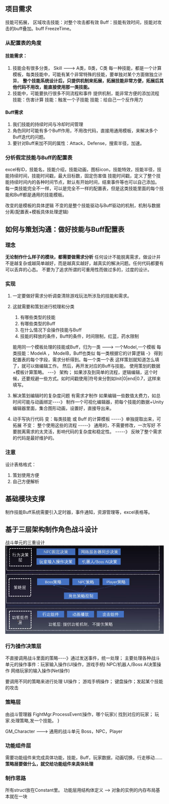 ## 项目需求
技能可拓展，
区域攻击技能：对整个攻击都有效
Buff：技能有效时间，技能对攻击的buff叠加。buff FreezeTime。
### 从配置表的角度
#### 技能需求：  
1. 技能会有很多分类，
   Skill ---> A类，B类，C类
   每一种技能，都是一个计算模板，每类技能中，可能有某个非常特殊的技能，要单独对某个方面做独立计算。
   **整个技能系统设计后，只提供机制来拓展，拓展技能非常方便，拓展后其他代码不用改，能直接使用那一类技能。**
2. 技能中，可能要执行很多不同流程和事件
    提供机制，能非常方便的添加流程
    技能：伤害计算
    技能：触发一个子技能
    技能：给自己一个反作用力
#### Buff需求
1. 我们技能的持续时间与冷却时间管理
2. 角色同时可能有多个Buff作用，不用改代码，直接用通用模板，来解决多个Buff迭代的问题。
3. 要针对Buff来加不同的属性：Attack，Defense，搜索半径，加速。

### 分析假定技能与Buff的配置表
excel有ID，技能名，技能介绍，技能动画，图标icon，技能特效，技能半径，技能持续时间，技能时间戳，最大目标数，固定伤害值
技能时间戳，定义了整个技能持续时间内的各种时间节点，默认有开始时间，结束事件等也可以自己添加。
每一类技能完全不一样，可以是完全不一样的配置表，但是这类技能里面的每个技能和Buff都是通用的技能模板。

改变的是模板的具体逻辑
不变的是整个技能驱动与Buff驱动的机制，机制与数据分离(配置表+模板具体处理逻辑)

## 如何与策划沟通：做好技能与Buff配置表
### 理念
**无论制作什么样子的模块，都需要做需求分析**
任何设计不能脱离需求，做设计并不是越复杂或越简单越好，而是越真实越好，越真实的解决问题。任何代码都要有可以丢弃的心态。
不要为了追求所谓的可重用性而做过多的，过度的设计。
### 实现
1. 一定要做好需求分析调查清除游戏玩法所涉及的技能和需求。
2. 这就需要和策划进行梳理和分类
   1. 有哪些类型的技能
   2. 有哪些类型的Buff
   3. 在什么情况下会操作技能与Buff
   4. 技能的释放的条件，Buff的条件，时间限制，红蓝，药水限制

    能用同一个模板处理的技能或Buff，归为一类 ---> 一个Model,一个模板
    每类技能：ModelA ， ModelB，Buff也类似
    每一类根据它的计算逻辑 -》 得到配置表的每个字段，需求分析得到。每一个类一个表
    这样策划就知道怎么填了，就可以做编辑工作。 然后，再开发对应的Buff与技能。
    使用策划的数据+模板计算策略。 ---》 架构；
    如果涉及到简单的流程，逻辑编辑，这个时候，还要规避一些方式。如时间戳使用|符号来分割如Init|0|end|0.7，这样来填写。
3. 解决策划编辑时的复杂度问题
   有需求才制作
   如果编辑一些数值太费力，如总时间可能与动画绑定----》 制作一个可视化编辑器，把每个技能的数据+Unity编辑器里面，集合图形动画，设置好，直接导出来。
4. 动手写执行代码
   变：每类技能 或 Buff 的计算模板  -----》单独提取出来，可拓展
   不变： 整个使用这些的流程  -----》 通用的，不需要修改，一次写好 
不要脱离需求的太灵活，影响代码的复杂度和稳定性。 -----》 反映了整个需求的代码是最好维护的。
### 注意
设计表格格式：
1. 策划使用方便
2. 自己方便解析

## 基础模块支撑
制作技能Buff系统需要引入定时器，事件通知，资源管理等，excel表格等。

## 基于三层架构制作角色战斗设计
战斗单元的三重设计
![alt text](战斗系统三层架构.png)
### 行为操作决策层
不直接调用战斗里面的策略----》通过发送事件，统一处理；
主要处理各种战斗单元的操作事件：玩家输入操作(UI操作，游戏手柄)
NPC/机器人/Boss AI决策操作
网络玩家的输入操作(Net操作)

要调用不同的策略来进行处理
UI操作；
游戏手柄操作；
键盘操作；发起某个技能的攻击
### 策略层
由战斗管理器
FightMgr.ProcessEvent(操作，哪个玩家){
   找到对应的玩家；
   玩家.处理策略,发一个技能。
}

GM_Character ---> 通用的战斗单元
Boss，NPC，Player
### 功能组件层
需要功能组件来完成具体功能，技能，Buff，玩家数据，动画切换，行走移动......
**策略层要做什么，就交给功能组件来具体处理**


### 制作思路
所有struct放在Constant里。
功能层用结构体定义 --> 对象的实例的内存布局基本就在一块
